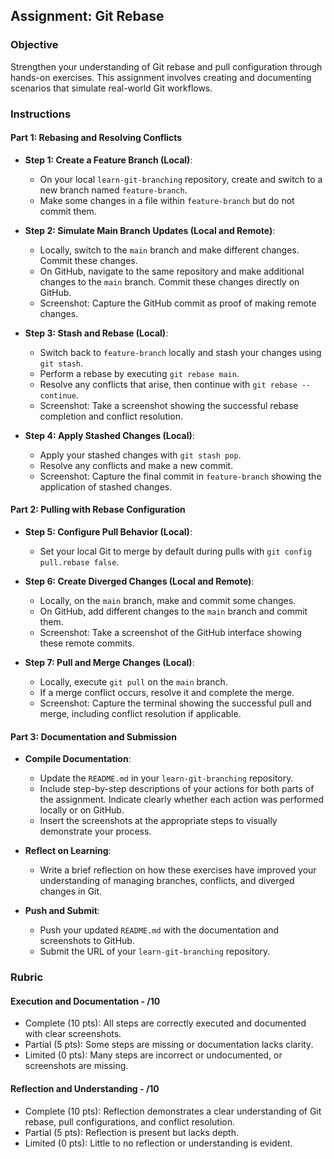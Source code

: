 ## Assignment: Git Rebase

### Objective

Strengthen your understanding of Git rebase and pull configuration through hands-on exercises. This assignment involves creating and documenting scenarios that simulate real-world Git workflows.

### Instructions

#### Part 1: Rebasing and Resolving Conflicts

- **Step 1: Create a Feature Branch (Local)**:

  - On your local `learn-git-branching` repository, create and switch to a new branch named `feature-branch`.
  - Make some changes in a file within `feature-branch` but do not commit them.

- **Step 2: Simulate Main Branch Updates (Local and Remote)**:

  - Locally, switch to the `main` branch and make different changes. Commit these changes.
  - On GitHub, navigate to the same repository and make additional changes to the `main` branch. Commit these changes directly on GitHub.
  - Screenshot: Capture the GitHub commit as proof of making remote changes.

- **Step 3: Stash and Rebase (Local)**:

  - Switch back to `feature-branch` locally and stash your changes using `git stash`.
  - Perform a rebase by executing `git rebase main`.
  - Resolve any conflicts that arise, then continue with `git rebase --continue`.
  - Screenshot: Take a screenshot showing the successful rebase completion and conflict resolution.

- **Step 4: Apply Stashed Changes (Local)**:
  - Apply your stashed changes with `git stash pop`.
  - Resolve any conflicts and make a new commit.
  - Screenshot: Capture the final commit in `feature-branch` showing the application of stashed changes.

#### Part 2: Pulling with Rebase Configuration

- **Step 5: Configure Pull Behavior (Local)**:

  - Set your local Git to merge by default during pulls with `git config pull.rebase false`.

- **Step 6: Create Diverged Changes (Local and Remote)**:

  - Locally, on the `main` branch, make and commit some changes.
  - On GitHub, add different changes to the `main` branch and commit them.
  - Screenshot: Take a screenshot of the GitHub interface showing these remote commits.

- **Step 7: Pull and Merge Changes (Local)**:
  - Locally, execute `git pull` on the `main` branch.
  - If a merge conflict occurs, resolve it and complete the merge.
  - Screenshot: Capture the terminal showing the successful pull and merge, including conflict resolution if applicable.

#### Part 3: Documentation and Submission

- **Compile Documentation**:

  - Update the `README.md` in your `learn-git-branching` repository.
  - Include step-by-step descriptions of your actions for both parts of the assignment. Indicate clearly whether each action was performed locally or on GitHub.
  - Insert the screenshots at the appropriate steps to visually demonstrate your process.

- **Reflect on Learning**:

  - Write a brief reflection on how these exercises have improved your understanding of managing branches, conflicts, and diverged changes in Git.

- **Push and Submit**:
  - Push your updated `README.md` with the documentation and screenshots to GitHub.
  - Submit the URL of your `learn-git-branching` repository.

### Rubric

#### Execution and Documentation - /10

- Complete (10 pts): All steps are correctly executed and documented with clear screenshots.
- Partial (5 pts): Some steps are missing or documentation lacks clarity.
- Limited (0 pts): Many steps are incorrect or undocumented, or screenshots are missing.

#### Reflection and Understanding - /10

- Complete (10 pts): Reflection demonstrates a clear understanding of Git rebase, pull configurations, and conflict resolution.
- Partial (5 pts): Reflection is present but lacks depth.
- Limited (0 pts): Little to no reflection or understanding is evident.
